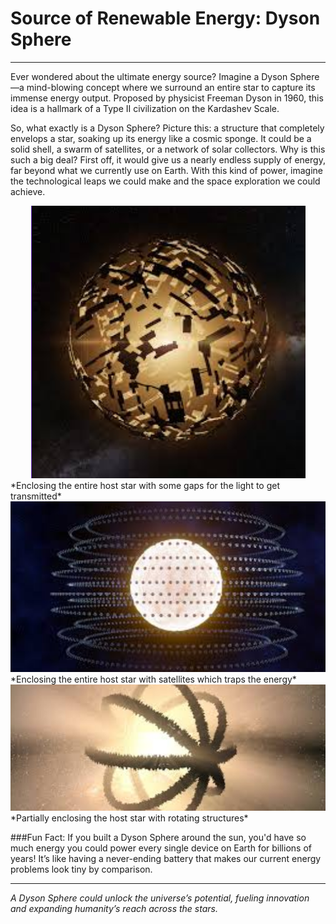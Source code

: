 # Source of Renewable Energy: Dyson Sphere 
---
Ever wondered about the ultimate energy source? Imagine a Dyson Sphere—a mind-blowing concept where we surround an entire star to capture its immense energy output. Proposed by physicist Freeman Dyson in 1960, this idea is a hallmark of a Type II civilization on the Kardashev Scale.

So, what exactly is a Dyson Sphere? Picture this: a structure that completely envelops a star, soaking up its energy like a cosmic sponge. It could be a solid shell, a swarm of satellites, or a network of solar collectors.
Why is this such a big deal? First off, it would give us a nearly endless supply of energy, far beyond what we currently use on Earth. With this kind of power, imagine the technological leaps we could make and the space exploration we could achieve. 

<div style="text-align: center; width-60">
  <img src="https://raw.githubusercontent.com/Team-Dhruva/Blogsphotos/refs/heads/main/Blog7/ch5/img1.png">
</div>
*Enclosing the entire host star with some gaps for the light to get transmitted*

<div style="text-align: center; width-60">
  <img src="https://raw.githubusercontent.com/Team-Dhruva/Blogsphotos/refs/heads/main/Blog7/ch5/img2.png">
</div>
*Enclosing the entire host star with satellites which traps the energy*

<div style="text-align: center; width-60">
  <img src="https://raw.githubusercontent.com/Team-Dhruva/Blogsphotos/refs/heads/main/Blog7/ch5/img3.png">
</div>
*Partially enclosing the host star with rotating structures*

###Fun Fact: 
If you built a Dyson Sphere around the sun, you'd have so much energy you could power every single device on Earth for billions of years! It’s like having a never-ending battery that makes our current energy problems look tiny by comparison.

---

*A Dyson Sphere could unlock the universe’s potential, fueling innovation and expanding humanity’s reach across the stars.* 
